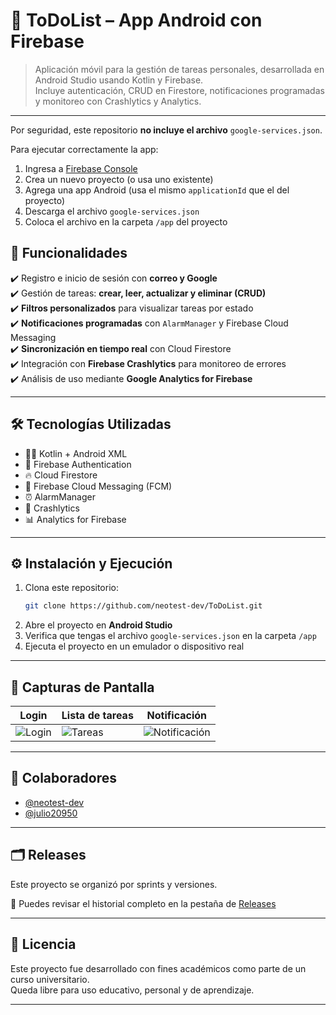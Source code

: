 # 📝 ToDoList – App Android con Firebase

> Aplicación móvil para la gestión de tareas personales, desarrollada en Android Studio usando Kotlin y Firebase.  
> Incluye autenticación, CRUD en Firestore, notificaciones programadas y monitoreo con Crashlytics y Analytics.

---

Por seguridad, este repositorio **no incluye el archivo** `google-services.json`.

Para ejecutar correctamente la app:

1. Ingresa a [Firebase Console](https://console.firebase.google.com/)
2. Crea un nuevo proyecto (o usa uno existente)
3. Agrega una app Android (usa el mismo `applicationId` que el del proyecto)
4. Descarga el archivo `google-services.json`
5. Coloca el archivo en la carpeta `/app` del proyecto

## 🚀 Funcionalidades

✔️ Registro e inicio de sesión con **correo y Google**  
✔️ Gestión de tareas: **crear, leer, actualizar y eliminar (CRUD)**  
✔️ **Filtros personalizados** para visualizar tareas por estado  
✔️ **Notificaciones programadas** con `AlarmManager` y Firebase Cloud Messaging  
✔️ **Sincronización en tiempo real** con Cloud Firestore  
✔️ Integración con **Firebase Crashlytics** para monitoreo de errores  
✔️ Análisis de uso mediante **Google Analytics for Firebase**

---

## 🛠️ Tecnologías Utilizadas

- 🧑‍💻 Kotlin + Android XML
- 🔐 Firebase Authentication
- 🔥 Cloud Firestore
- 📲 Firebase Cloud Messaging (FCM)
- ⏰ AlarmManager
- 🧩 Crashlytics
- 📊 Analytics for Firebase

---

## ⚙️ Instalación y Ejecución

1. Clona este repositorio:
   ```bash
   git clone https://github.com/neotest-dev/ToDoList.git
2. Abre el proyecto en **Android Studio**
3. Verifica que tengas el archivo `google-services.json` en la carpeta `/app`
4. Ejecuta el proyecto en un emulador o dispositivo real

---

## 📸 Capturas de Pantalla


| Login                            | Lista de tareas                   | Notificación                             |
|----------------------------------|-----------------------------------|------------------------------------------|
| ![Login](screenshots/login.jpeg) | ![Tareas](screenshots/tasks.jpeg) | ![Notificación](screenshots/notify.jpeg) |

---

## 👥 Colaboradores

- [@neotest-dev](https://github.com/neotest-dev)
- [@julio20950](https://github.com/julio20950)

---

## 🗂️ Releases

Este proyecto se organizó por sprints y versiones.

📄 Puedes revisar el historial completo en la pestaña de [Releases](https://github.com/neotest-dev/ToDoList/releases)

---

## 📄 Licencia

Este proyecto fue desarrollado con fines académicos como parte de un curso universitario.  
Queda libre para uso educativo, personal y de aprendizaje.

---
